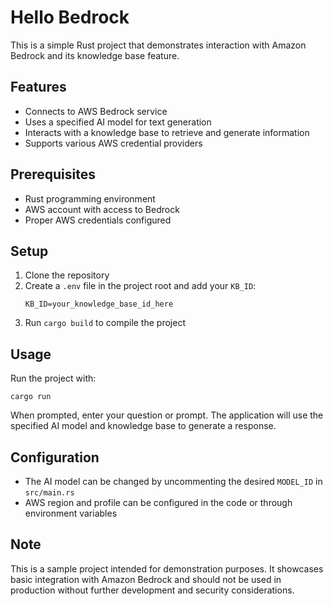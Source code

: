 # Hello Bedrock

This is a simple Rust project that demonstrates interaction with Amazon Bedrock and its knowledge base feature.

## Features

- Connects to AWS Bedrock service
- Uses a specified AI model for text generation
- Interacts with a knowledge base to retrieve and generate information
- Supports various AWS credential providers

## Prerequisites

- Rust programming environment
- AWS account with access to Bedrock
- Proper AWS credentials configured

## Setup

1. Clone the repository
2. Create a `.env` file in the project root and add your `KB_ID`:
   ```
   KB_ID=your_knowledge_base_id_here
   ```
3. Run `cargo build` to compile the project

## Usage

Run the project with:

```
cargo run
```

When prompted, enter your question or prompt. The application will use the specified AI model and knowledge base to generate a response.

## Configuration

- The AI model can be changed by uncommenting the desired `MODEL_ID` in `src/main.rs`
- AWS region and profile can be configured in the code or through environment variables

## Note

This is a sample project intended for demonstration purposes. It showcases basic integration with Amazon Bedrock and should not be used in production without further development and security considerations.
